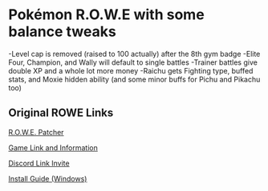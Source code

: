 # Pokémon R.O.W.E with some balance tweaks

-Level cap is removed (raised to 100 actually) after the 8th gym badge
-Elite Four, Champion, and Wally will default to single battles
-Trainer battles give double XP and a whole lot more money
-Raichu gets Fighting type, buffed stats, and Moxie hidden ability (and some minor buffs for Pichu and Pikachu too)


## Original ROWE Links
[R.O.W.E. Patcher](https://belialclover.github.io/Rowe-Patcher/)

[Game Link and Information](https://www.pokecommunity.com/threads/pokemon-r-o-w-e-an-open-world-version-of-pok%C3%A9mon-emerald-gen-8-following-pok%C3%A9mon-costumes-and-much-more.442592/)

[Discord Link Invite](https://discord.gg/dsfgNP4b9a)

[Install Guide (Windows)](https://www.pokecommunity.com/threads/tutorial-how-to-build-the-pokémon-gba-decomps-using-wsl-win10.432351/)

